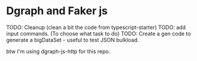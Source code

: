 # Dgraph and Faker js

TODO: Cleanup (clean a bit the code from typescript-starter)
TODO: add input commands. (To choose what task to do)
TODO: Create a gen code to generate a bigDataSet - useful to test JSON bulkload.


btw I'm using dgraph-js-http for this repo.